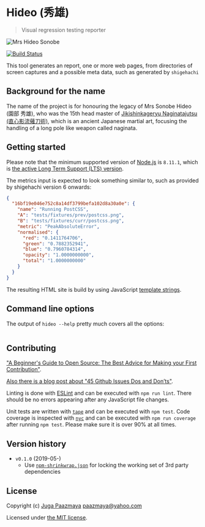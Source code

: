 # Hideo (秀雄)

> Visual regression testing reporter

![Mrs Hideo Sonobe](./logo.png)

[![Build Status](https://semaphoreci.com/api/v1/paazmaya/hideo/branches/master/shields_badge.svg)](https://semaphoreci.com/paazmaya/hideo)

This tool generates an report, one or more web pages, from directories of screen captures and a possible meta data, such as generated by `shigehachi`

## Background for the name

The name of the project is for honouring the legacy of Mrs Sonobe Hideo (園部 秀雄),
who was the 15th head master of
[Jikishinkageryu Naginatajutsu (直心影流薙刀術)](https://naginata.fi/en/koryu),
which is an ancient Japanese martial art, focusing the handling of a long pole like weapon
called naginata.

## Getting started

Please note that the minimum supported version of [Node.js](https://nodejs.org/en/) is `8.11.1`, which is [the active Long Term Support (LTS) version](https://github.com/nodejs/Release#release-schedule).

The metrics input is expected to look something similar to, such as provided by shigehachi version 6 onwards:

```json
{
  "16bf19e046e752c8a14df3799befa102d8a30a0e": {
    "name": "Running PostCSS",
    "A": "tests/fixtures/prev/postcss.png",
    "B": "tests/fixtures/curr/postcss.png",
    "metric": "PeakAbsoluteError",
    "normalised": {
      "red": "0.1411764706",
      "green": "0.7882352941",
      "blue": "0.7960784314",
      "opacity": "1.0000000000",
      "total": "1.0000000000"
    }
  }
}
```

The resulting HTML site is build by using JavaScript [template strings](https://developer.mozilla.org/en-US/docs/Web/JavaScript/Reference/Template_literals).

## Command line options

The output of `hideo --help` pretty much covers all the options:

```sh
```

## Contributing

["A Beginner's Guide to Open Source: The Best Advice for Making your First Contribution"](http://www.erikaheidi.com/blog/a-beginners-guide-to-open-source-the-best-advice-for-making-your-first-contribution/).

[Also there is a blog post about "45 Github Issues Dos and Don’ts"](https://davidwalsh.name/45-github-issues-dos-donts).

Linting is done with [ESLint](http://eslint.org) and can be executed with `npm run lint`.
There should be no errors appearing after any JavaScript file changes.

Unit tests are written with [`tape`](https://github.com/substack/tape) and can be executed with `npm test`.
Code coverage is inspected with [`nyc`](https://github.com/istanbuljs/nyc) and
can be executed with `npm run coverage` after running `npm test`.
Please make sure it is over 90% at all times.

## Version history

* `v0.1.0` (2019-05-)
  - Use [`npm-shrinkwrap.json`](https://docs.npmjs.com/files/shrinkwrap.json) for locking the working set of 3rd party dependencies

## License

Copyright (c) [Juga Paazmaya](https://paazmaya.fi) <paazmaya@yahoo.com>

Licensed under [the MIT license](./LICENSE).
